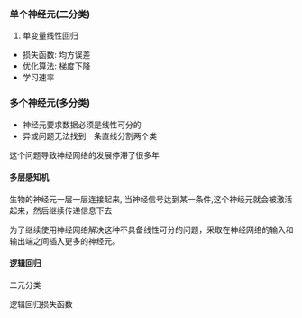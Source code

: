 ### 单个神经元(二分类)
1. 单变量线性回归

- 损失函数: 均方误差
- 优化算法: 梯度下降
- 学习速率

### 多个神经元(多分类)

- 神经元要求数据必须是线性可分的
- 异或问题无法找到一条直线分割两个类

这个问题导致神经网络的发展停滞了很多年

#### 多层感知机

生物的神经元一层一层连接起来, 当神经信号达到某一条件,这个神经元就会被激活起来，然后继续传递信息下去

为了继续使用神经网络解决这种不具备线性可分的问题，采取在神经网络的输入和输出端之间插入更多的神经元。

#### 逻辑回归
二元分类

逻辑回归损失函数
